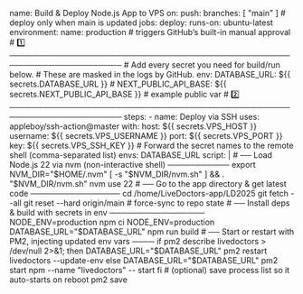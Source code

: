 name: Build & Deploy Node.js App to VPS
on:
  push:
    branches: [ "main" ]          # deploy only when main is updated
jobs:
  deploy:
    runs-on: ubuntu-latest
    environment:
      name: production            # triggers GitHub’s built-in manual approval
    # 1️⃣ ──────────────────────────────────────────────────────────────────────
    # Add every secret you need for build/run below.
    # These are masked in the logs by GitHub.
    env:
      DATABASE_URL: ${{ secrets.DATABASE_URL }}
      # NEXT_PUBLIC_API_BASE: ${{ secrets.NEXT_PUBLIC_API_BASE }}   # example public var
    # 2️⃣ ──────────────────────────────────────────────────────────────────────
    steps:
      - name: Deploy via SSH
        uses: appleboy/ssh-action@master
        with:
          host:     ${{ secrets.VPS_HOST }}
          username: ${{ secrets.VPS_USERNAME }}
          port:     ${{ secrets.VPS_PORT }}
          key:      ${{ secrets.VPS_SSH_KEY }}
          # Forward the secret names to the remote shell (comma-separated list)
          envs: DATABASE_URL
          script: |
            # ── Load Node.js 22 via nvm (non-interactive shell) ───────────
            export NVM_DIR="$HOME/.nvm"
            [ -s "$NVM_DIR/nvm.sh" ] && . "$NVM_DIR/nvm.sh"
            nvm use 22
            # ── Go to the app directory & get latest code ────────────────
            cd /home/LiveDoctors-app/LD2025
            git fetch --all
            git reset --hard origin/main     # force-sync to repo state
            # ── Install deps & build with secrets in env ─────────────────
            NODE_ENV=production npm ci
            NODE_ENV=production DATABASE_URL="$DATABASE_URL" npm run build
            # ── Start or restart with PM2, injecting updated env vars ────
            if pm2 describe livedoctors > /dev/null 2>&1; then
              DATABASE_URL="$DATABASE_URL" pm2 restart livedoctors --update-env
            else
              DATABASE_URL="$DATABASE_URL" pm2 start npm --name "livedoctors" -- start
            fi
            # (optional) save process list so it auto-starts on reboot
            pm2 save
